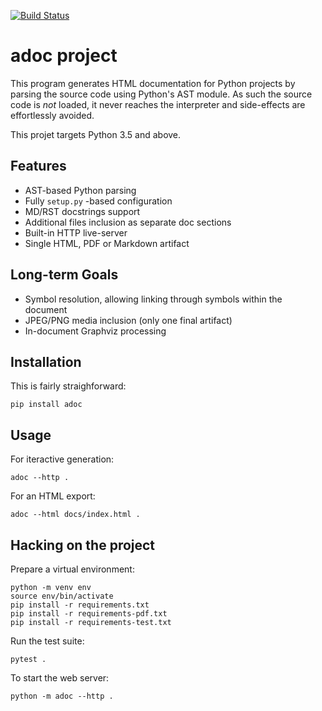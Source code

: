 [![Build Status](https://travis-ci.org/saalaa/adoc.svg?branch=master)](https://travis-ci.org/saalaa/adoc)

# **adoc** project

This program generates HTML documentation for Python projects by parsing the
source code using Python's AST module. As such the source code is *not* loaded,
it never reaches the interpreter and side-effects are effortlessly avoided.

This projet targets Python 3.5 and above.


## Features

- AST-based Python parsing
- Fully `setup.py` -based configuration
- MD/RST docstrings support
- Additional files inclusion as separate doc sections
- Built-in HTTP live-server
- Single HTML, PDF or Markdown artifact


## Long-term Goals

- Symbol resolution, allowing linking through symbols within the document
- JPEG/PNG media inclusion (only one final artifact)
- In-document Graphviz processing


## Installation

This is fairly straighforward:

    pip install adoc


## Usage

For iteractive generation:

    adoc --http .

For an HTML export:

    adoc --html docs/index.html .


## Hacking on the project

Prepare a virtual environment:

    python -m venv env
    source env/bin/activate
    pip install -r requirements.txt
    pip install -r requirements-pdf.txt
    pip install -r requirements-test.txt

Run the test suite:

    pytest .

To start the web server:

    python -m adoc --http .
